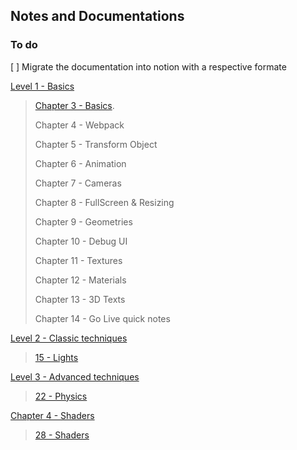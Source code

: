 ## Notes and Documentations

### To do
[ ] Migrate the documentation into notion with a respective formate

[Level 1 - Basics](./Level%201/README.md)

> [Chapter 3 - Basics](./Level%201/README.md#00-basics).
> 
> Chapter 4 - Webpack
> 
> Chapter 5 - Transform Object
> 
> Chapter 6 - Animation
> 
> Chapter 7 - Cameras
> 
> Chapter 8 - FullScreen & Resizing
> 
> Chapter 9 - Geometries
> 
> Chapter 10 - Debug UI
> 
> Chapter 11 - Textures
> 
> Chapter 12 - Materials
> 
> Chapter 13 - 3D Texts
> 
> Chapter 14 - Go Live quick notes

[Level 2 - Classic techniques](./Level%202/README.md)

> [15 - Lights](./Level%202/README.md#15)

[Level 3 - Advanced techniques](./Level-3/README.md#lvl3)
> [22 - Physics](./Level-3/README.md#22)

[Chapter 4 - Shaders](./Level-4/README.md#lvl4)
> [28 - Shaders](./Level-4/README.md#28)